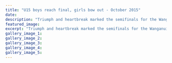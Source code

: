```yaml
---
title: "U15 boys reach final, girls bow out - October 2015"
date: 
description: "Triumph and heartbreak marked the semifinals for the Wanganui Under-15 teams at their national tournaments in Wellington and Christchurch yesterday, from Wanganui Chronicle article on 3/10/15..."
featured_image: 
excerpt: "Triumph and heartbreak marked the semifinals for the Wanganui Under-15 teams at their national tournaments in Wellington and Christchurch yesterday. The Wanganui boys have got themselves back to the final for the second time in two years, seeing off Auckland 4-2 in the semifinals in Wellington, from Wanganui Chronicle article on 3/10/15..."
gallery_image_1: 
gallery_image_2: 
gallery_image_3: 
gallery_image_4: 
gallery_image_5: 
---
```

